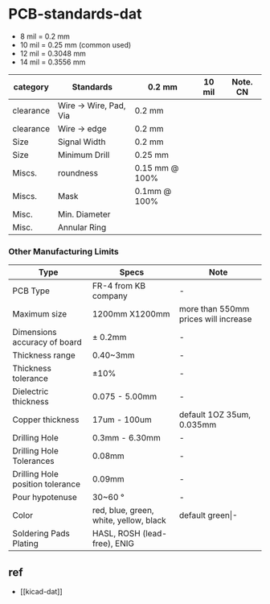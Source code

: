 
# PCB-standards-dat

- 8 mil = 0.2 mm
- 10 mil = 0.25 mm (common used)
- 12 mil = 0.3048 mm 
- 14 mil = 0.3556 mm

| category  | Standards              | 0.2 mm         | 10 mil | Note. CN |
| --------- | ---------------------- | -------------- | ------ | -------- |
| clearance | Wire -> Wire, Pad, Via | 0.2 mm         |        |          |
| clearance | Wire -> edge           | 0.2 mm         |        |          |
| Size      | Signal Width           | 0.2 mm         |        |          |
| Size      | Minimum Drill          | 0.25 mm        |        |          |
| Miscs.    | roundness              | 0.15 mm @ 100% |        |          |
| Miscs.    | Mask                   | 0.1mm @ 100%   |        |          |
| Misc.     | Min. Diameter          |                |        |          |
| Misc.     | Annular Ring           |                |        |          |





### Other Manufacturing Limits

| Type                             | Specs                                  | Note                                 |
| -------------------------------- | -------------------------------------- | ------------------------------------ |
| PCB Type                         | FR-4 from KB company                   | -                                    |
| Maximum size                     | 1200mm X1200mm                         | more than 550mm prices will increase |
| Dimensions accuracy of board     | ± 0.2mm                                | -                                    |
| Thickness range                  | 0.40~3mm                               | -                                    |
| Thickness tolerance              | ±10%                                   | -                                    |
| Dielectric thickness             | 0.075 - 5.00mm                         | -                                    |
| Copper thickness                 | 17um - 100um                           | default 1OZ 35um, 0.035mm            |
| Drilling Hole                    | 0.3mm - 6.30mm                         | -                                    |
| Drilling Hole Tolerances         | 0.08mm                                 | -                                    |
| Drilling Hole position tolerance | 0.09mm                                 | -                                    |
| Pour hypotenuse                  | 30~60 °                                | -                                    |
| Color                            | red, blue, green, white, yellow, black | default green\|-                     |
| Soldering Pads Plating           | HASL, ROSH (lead-free), ENIG           |                                      |





## ref 

- [[kicad-dat]]